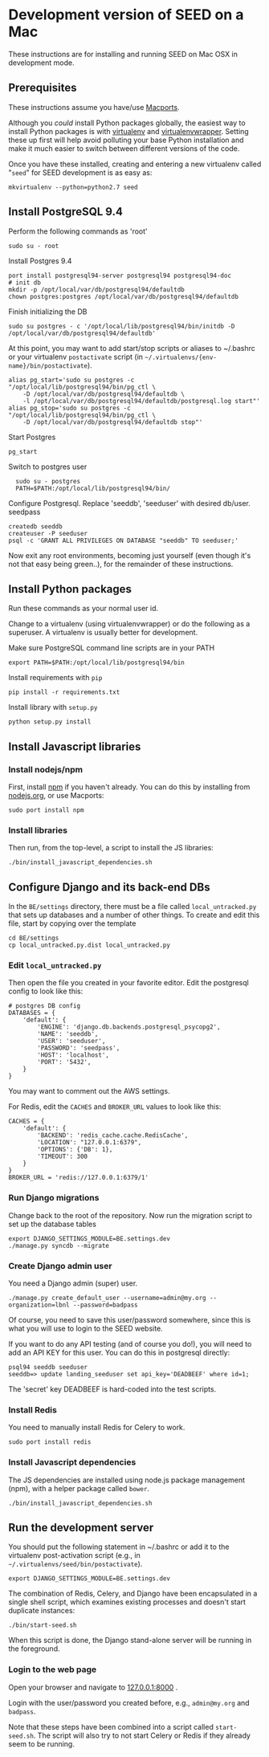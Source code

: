 # Development version of SEED on a Mac

These instructions are for installing and running SEED on Mac OSX in development mode.

## Prerequisites

These instructions assume you have/use [Macports](https://www.macports.org/).

Although you _could_ install Python packages globally, the easiest way to install Python packages is with [virtualenv](https://virtualenv.pypa.io/en/latest/) and [virtualenvwrapper](https://virtualenvwrapper.readthedocs.org/en/latest/). Setting these up first will help avoid polluting your base Python installation and make it much easier to switch between different versions of the code.

Once you have these installed, creating and entering a new virtualenv called "``seed``" for SEED development is as easy as:

    mkvirtualenv --python=python2.7 seed
    

## Install PostgreSQL 9.4

Perform the following commands as 'root'

    sudo su - root
    
Install Postgres 9.4

    port install postgresql94-server postgresql94 postgresql94-doc
    # init db
    mkdir -p /opt/local/var/db/postgresql94/defaultdb
    chown postgres:postgres /opt/local/var/db/postgresql94/defaultdb
    
Finish initializing the DB

    sudo su postgres - c '/opt/local/lib/postgresql94/bin/initdb -D /opt/local/var/db/postgresql94/defaultdb'

At this point, you may want to add start/stop scripts or aliases to ~/.bashrc or your virtualenv ``postactivate`` script (in ``~/.virtualenvs/{env-name}/bin/postactivate``).

    alias pg_start='sudo su postgres -c "/opt/local/lib/postgresql94/bin/pg_ctl \
        -D /opt/local/var/db/postgresql94/defaultdb \
        -l /opt/local/var/db/postgresql94/defaultdb/postgresql.log start"'
    alias pg_stop='sudo su postgres -c "/opt/local/lib/postgresql94/bin/pg_ctl \
        -D /opt/local/var/db/postgresql94/defaultdb stop"'

Start Postgres

    pg_start
  
Switch to postgres user

      sudo su - postgres
      PATH=$PATH:/opt/local/lib/postgresql94/bin/
      
Configure Postgresql. Replace 'seeddb', 'seeduser' with desired db/user.
seedpass

    createdb seeddb
    createuser -P seeduser
    psql -c 'GRANT ALL PRIVILEGES ON DATABASE "seeddb" TO seeduser;'

Now exit any root environments, becoming just yourself (even though it's not that easy being green..), for the remainder of these instructions.

## Install Python packages

Run these commands as your normal user id.

Change to a virtualenv (using virtualenvwrapper) or do the following as a superuser. A virtualenv is usually better for development.

Make sure PostgreSQL command line scripts are in your PATH

    export PATH=$PATH:/opt/local/lib/postgresql94/bin
    
Install requirements with `pip`

    pip install -r requirements.txt
    
Install library with `setup.py`

    python setup.py install
    
## Install Javascript libraries

### Install nodejs/npm

First, install [npm](https://www.npmjs.com/) if you haven't already. You can do this by installing from [nodejs.org](http://nodejs.org/), or use Macports:

    sudo port install npm

### Install libraries

Then run, from the top-level, a script to install the JS libraries:

    ./bin/install_javascript_dependencies.sh

## Configure Django and its back-end DBs

In the `BE/settings` directory, there must be a file called `local_untracked.py` that sets up databases and a number of other things. To create and edit this file, start by copying over the template

    cd BE/settings
    cp local_untracked.py.dist local_untracked.py

### Edit `local_untracked.py`

Then open the file you created in your favorite editor.
Edit the postgresql config to look like this:

    # postgres DB config
    DATABASES = {
        'default': {
            'ENGINE': 'django.db.backends.postgresql_psycopg2',
            'NAME': 'seeddb',
            'USER': 'seeduser',
            'PASSWORD': 'seedpass',
            'HOST': 'localhost',
            'PORT': '5432',
        }
    }

You may want to comment out the AWS settings.

For Redis, edit the `CACHES` and `BROKER_URL` values to look like this:

    CACHES = {
        'default': {
            'BACKEND': 'redis_cache.cache.RedisCache',
            'LOCATION': "127.0.0.1:6379",
            'OPTIONS': {'DB': 1},
            'TIMEOUT': 300
        }
    }   
    BROKER_URL = 'redis://127.0.0.1:6379/1'

### Run Django migrations

Change back to the root of the repository. Now run the migration script to set up the database tables

    export DJANGO_SETTINGS_MODULE=BE.settings.dev
    ./manage.py syncdb --migrate
    
### Create Django admin user

You need a Django admin (super) user.

    ./manage.py create_default_user --username=admin@my.org --organization=lbnl --password=badpass
    
Of course, you need to save this user/password somewhere, since this is what you will use to login to the SEED website.

If you want to do any API testing (and of course you do!), you will
need to add an API KEY for this user.
You can do this in postgresql directly:

    psql94 seeddb seeduser
    seeddb=> update landing_seeduser set api_key='DEADBEEF' where id=1;

The 'secret' key DEADBEEF is hard-coded into the test scripts.

### Install Redis

You need to manually install Redis for Celery to work.

    sudo port install redis

### Install Javascript dependencies

The JS dependencies are installed using node.js package management (npm), with
a helper package called `bower`. 

    ./bin/install_javascript_dependencies.sh

## Run the development server

You should put the following statement in ~/.bashrc or add it to the virtualenv post-activation script (e.g., in `~/.virtualenvs/seed/bin/postactivate`).

    export DJANGO_SETTINGS_MODULE=BE.settings.dev

The combination of Redis, Celery, and Django have been encapsulated in a 
single shell script, which examines existing processes and doesn't start
duplicate instances:

    ./bin/start-seed.sh
    
When this script is done, the Django stand-alone server will be running in 
the foreground.

### Login to the web page

Open your browser and navigate to [127.0.0.1:8000](http://127.0.0.1:8000) .

Login with the user/password you created before, e.g., `admin@my.org` and `badpass`.

Note that these steps have been combined into a script called `start-seed.sh`.
The script will also try to not start Celery or Redis if they already seem
to be running.